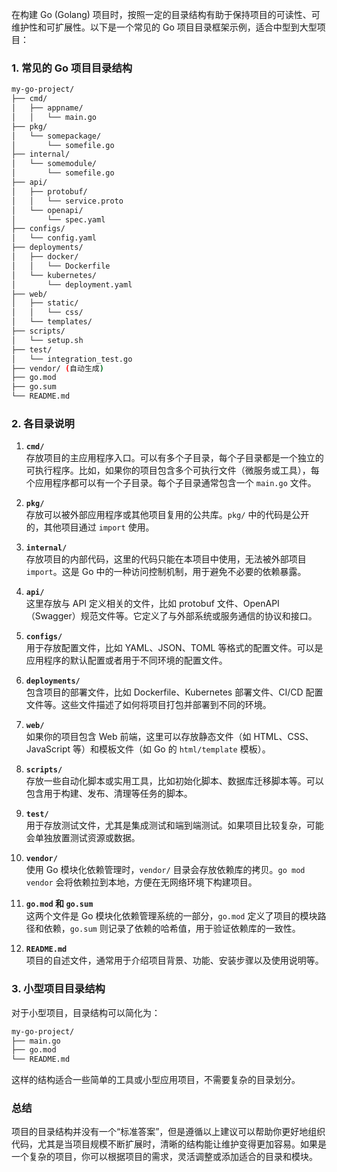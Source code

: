 在构建 Go (Golang) 项目时，按照一定的目录结构有助于保持项目的可读性、可维护性和可扩展性。以下是一个常见的 Go 项目目录框架示例，适合中型到大型项目：

### 1. 常见的 Go 项目目录结构

```bash
my-go-project/
├── cmd/
│   ├── appname/
│   │   └── main.go
├── pkg/
│   └── somepackage/
│       └── somefile.go
├── internal/
│   └── somemodule/
│       └── somefile.go
├── api/
│   ├── protobuf/
│   │   └── service.proto
│   └── openapi/
│       └── spec.yaml
├── configs/
│   └── config.yaml
├── deployments/
│   ├── docker/
│   │   └── Dockerfile
│   └── kubernetes/
│       └── deployment.yaml
├── web/
│   ├── static/
│   │   └── css/
│   └── templates/
├── scripts/
│   └── setup.sh
├── test/
│   └── integration_test.go
├── vendor/ (自动生成)
├── go.mod
├── go.sum
└── README.md
```

### 2. 各目录说明

1. **`cmd/`**  
   存放项目的主应用程序入口。可以有多个子目录，每个子目录都是一个独立的可执行程序。比如，如果你的项目包含多个可执行文件（微服务或工具），每个应用程序都可以有一个子目录。每个子目录通常包含一个 `main.go` 文件。

2. **`pkg/`**  
   存放可以被外部应用程序或其他项目复用的公共库。`pkg/` 中的代码是公开的，其他项目通过 `import` 使用。

3. **`internal/`**  
   存放项目的内部代码，这里的代码只能在本项目中使用，无法被外部项目 `import`。这是 Go 中的一种访问控制机制，用于避免不必要的依赖暴露。

4. **`api/`**  
   这里存放与 API 定义相关的文件，比如 protobuf 文件、OpenAPI（Swagger）规范文件等。它定义了与外部系统或服务通信的协议和接口。

5. **`configs/`**  
   用于存放配置文件，比如 YAML、JSON、TOML 等格式的配置文件。可以是应用程序的默认配置或者用于不同环境的配置文件。

6. **`deployments/`**  
   包含项目的部署文件，比如 Dockerfile、Kubernetes 部署文件、CI/CD 配置文件等。这些文件描述了如何将项目打包并部署到不同的环境。

7. **`web/`**  
   如果你的项目包含 Web 前端，这里可以存放静态文件（如 HTML、CSS、JavaScript 等）和模板文件（如 Go 的 `html/template` 模板）。

8. **`scripts/`**  
   存放一些自动化脚本或实用工具，比如初始化脚本、数据库迁移脚本等。可以包含用于构建、发布、清理等任务的脚本。

9. **`test/`**  
   用于存放测试文件，尤其是集成测试和端到端测试。如果项目比较复杂，可能会单独放置测试资源或数据。

10. **`vendor/`**  
    使用 Go 模块化依赖管理时，`vendor/` 目录会存放依赖库的拷贝。`go mod vendor` 会将依赖拉到本地，方便在无网络环境下构建项目。

11. **`go.mod` 和 `go.sum`**  
    这两个文件是 Go 模块化依赖管理系统的一部分，`go.mod` 定义了项目的模块路径和依赖，`go.sum` 则记录了依赖的哈希值，用于验证依赖库的一致性。

12. **`README.md`**  
    项目的自述文件，通常用于介绍项目背景、功能、安装步骤以及使用说明等。

### 3. 小型项目目录结构
对于小型项目，目录结构可以简化为：

```bash
my-go-project/
├── main.go
├── go.mod
└── README.md
```

这样的结构适合一些简单的工具或小型应用项目，不需要复杂的目录划分。

### 总结
项目的目录结构并没有一个“标准答案”，但是遵循以上建议可以帮助你更好地组织代码，尤其是当项目规模不断扩展时，清晰的结构能让维护变得更加容易。如果是一个复杂的项目，你可以根据项目的需求，灵活调整或添加适合的目录和模块。